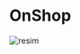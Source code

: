 # OnShop
![resim](https://github.com/OguzEmreB/OnShop/assets/64134385/b71c3065-4d5b-476c-b8db-fe748989e4b3)
